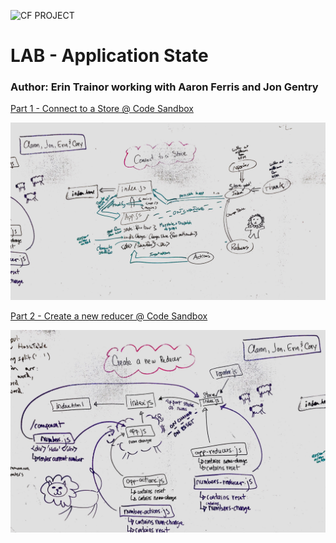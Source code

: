 ![CF](http://i.imgur.com/7v5ASc8.png) PROJECT

# LAB - Application State

### Author: Erin Trainor working with Aaron Ferris and Jon Gentry

[Part 1 - Connect to a Store @ Code Sandbox](https://codesandbox.io/s/9l4w56woqy)

![UML for Part 1](part1.jpg)

[Part 2 - Create a new reducer @ Code Sandbox](https://codesandbox.io/s/kk54om61o7)

![UML for Part 2](part2.jpg)
